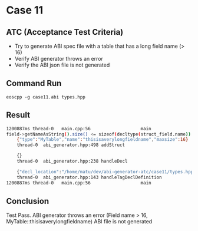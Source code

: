 # Case 11

## ATC (Acceptance Test Criteria)
- Try to generate ABI spec file with a table that has a long field name (> 16)
- Verify ABI generator throws an error
- Verify the ABI json file is not generated

## Command Run
```
eoscpp -g case11.abi types.hpp
```

## Result
```bash
1200887ms thread-0   main.cpp:56                   main                 ] 999999 abi_generation_exception: Unable to generate abi
field->getNameAsString().size() <= sizeof(decltype(struct_field.name)): Field name > 16, MyTable::thisisaverylongfieldname
    {"type":"MyTable","name":"thisisaverylongfieldname","maxsize":16}
    thread-0  abi_generator.hpp:498 addStruct

    {}
    thread-0  abi_generator.hpp:238 handleDecl

    {"decl_location":"/home/matu/dev/abi-generator-atc/case11/types.hpp:4:8"}
    thread-0  abi_generator.hpp:143 handleTagDeclDefinition
1200887ms thread-0   main.cpp:56                   main                 ] :
```

## Conclusion
Test Pass.
ABI generator throws an error (Field name > 16, MyTable::thisisaverylongfieldname)
ABI file is not generated
